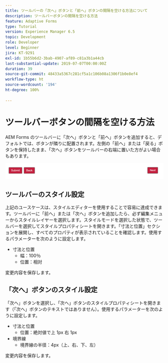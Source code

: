 ```yaml
---
title: ツールバーの「次へ」ボタンと「前へ」ボタンの間隔を空ける方法について
description: ツールバーボタンの間隔を空ける方法
feature: Adaptive Forms
type: Tutorial
version: Experience Manager 6.5
topic: Development
role: Developer
level: Beginner
jira: KT-9291
exl-id: 1b55b6d2-3bab-4907-af89-c81a3b1a44cb
last-substantial-update: 2019-07-07T00:00:00Z
duration: 39
source-git-commit: 48433a5367c281cf5a1c106b08a1306f1b0e8ef4
workflow-type: ht
source-wordcount: '194'
ht-degree: 100%

---
```


# ツールバーボタンの間隔を空ける方法

AEM Forms のツールバーに「次へ」ボタンと「前へ」ボタンを追加すると、デフォルトでは、ボタンが隣りに配置されます。左側の「前へ」または「戻る」ボタンを保持したまま、「次へ」ボタンをツールバーの右端に置いた方がよい場合もあります。

![toolbar-spacing](assets/toolbar-spacing.png)


## ツールバーのスタイル設定

上記のユースケースは、スタイルエディターを使用することで容易に達成できます。ツールバーに「前へ」または「次へ」ボタンを追加したら、必ず編集メニューからスタイルレイヤーを選択します。スタイルモードを選択した状態で、ツールバーを選択してスタイルプロパティシートを開きます。「寸法と位置」セクションを展開し、すべてのプロパティが表示されていることを確認します。使用するパラメーターを次のように設定します。
* 寸法と位置
   * 幅：100％
   * 位置：相対

変更内容を保存します。

## 「次へ」ボタンのスタイル設定

「次へ」ボタンを選択し、「次へ」ボタンのスタイルプロパティシートを開きます（「次へ」ボタンのテキストではありません）。使用するパラメーターを次のように設定します。
* 寸法と位置
   * 位置：絶対値で上 1px 右 1px
* 境界線
   * 境界線の半径：4px（上、右、下、左）

変更内容を保存します。
